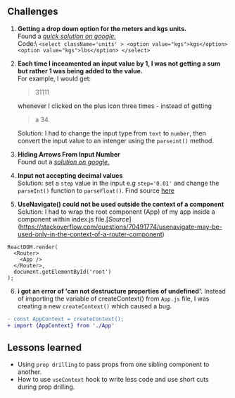 
## Challenges
1. **Getting a drop down option for the meters and kgs units.**\
   Found a [*quick solution on google.*](https://educba.com/html-form-elements)\
   Code:\   ```<select className='units' >
                <option value="kgs">kgs</option>
                <option value="kgs">lbs</option>
              </select>```

2. **Each time I inceamented an input value by 1, I was not getting a sum but rather 1 was being added to the value.**\
   For example, I would get: 
   >31111 

   whenever I clicked on the plus icon three times - instead of getting 
   
   >a 34.  

   Solution: I had to change the input type from `text` to `number`, then convert the input value to an intenger using the `parseint()` method.   

3. **Hiding Arrows From Input Number**\
  Found out a [*solution on google.*](https://www.w3schools.com/howto/howto_css_hide_arrow_number.asp)

4. **Input not accepting decimal values**\
   Solution: set a `step` value in the input e.g `step='0.01'` and change the `parseInt()` function to `parseFloat()`. Find source [here](https://developer.mozilla.org/en-US/docs/Web/HTML/Element/input/number)  

5. **UseNavigate() could not be used outside the context of a <Router> component**\
Solution: I had to wrap the root component (App) of my app inside a <Router> component within index.js file.\[*Source*](https://stackoverflow.com/questions/70491774/usenavigate-may-be-used-only-in-the-context-of-a-router-component)  
```
ReactDOM.render(
  <Router>
    <App />
  </Router>,
  document.getElementById('root')
);
```
6. **i got an error of 'can not destructure properties of undefined'.**
  Instead of importing the variable of createContext() from `App.js` file, I was creating a new `createContext()` which caused a bug.
  ```diff
  - const AppContext = createContext();
  + import {AppContext} from './App'
  ```

  ## Lessons learned
  - Using `prop drilling` to pass props from one sibling component to another.
  - How to use `useContext` hook to write less code and use short cuts during prop drilling.
